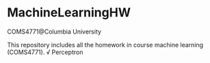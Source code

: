 # MachineLearningHW
COMS4771@Columbia University

This repository includes all the homework in course machine learning (COMS4771).
√ Perceptron
